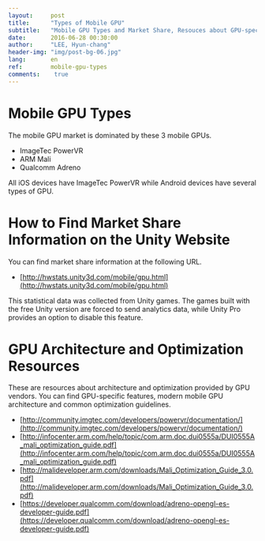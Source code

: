 ```yaml
---
layout:     post
title:      "Types of Mobile GPU"
subtitle:   "Mobile GPU Types and Market Share, Resouces about GPU-specific Architecture and Optimization"
date:       2016-06-28 00:30:00
author:     "LEE, Hyun-chang"
header-img: "img/post-bg-06.jpg"
lang:       en
ref:        mobile-gpu-types
comments:    true
---
```


# Mobile GPU Types

The mobile GPU market is dominated by these 3 mobile GPUs.

* ImageTec PowerVR
* ARM Mali
* Qualcomm Adreno

All iOS devices have ImageTec PowerVR while Android devices have several types of GPU. 

# How to Find Market Share Information on the Unity Website

You can find market share information at the following URL. 

* [http://hwstats.unity3d.com/mobile/gpu.html](http://hwstats.unity3d.com/mobile/gpu.html)

This statistical data was collected from Unity games. The games built with the free Unity version are forced to send analytics data, while Unity Pro provides an option to disable this feature.

# GPU Architecture and Optimization Resources 

These are resources about architecture and optimization provided by GPU vendors. You can find GPU-specific features, modern mobile GPU architecture and common optimization guidelines.

* [http://community.imgtec.com/developers/powervr/documentation/](http://community.imgtec.com/developers/powervr/documentation/)
* [http://infocenter.arm.com/help/topic/com.arm.doc.dui0555a/DUI0555A_mali_optimization_guide.pdf](http://infocenter.arm.com/help/topic/com.arm.doc.dui0555a/DUI0555A_mali_optimization_guide.pdf)
* [http://malideveloper.arm.com/downloads/Mali_Optimization_Guide_3.0.pdf](http://malideveloper.arm.com/downloads/Mali_Optimization_Guide_3.0.pdf)
* [https://developer.qualcomm.com/download/adreno-opengl-es-developer-guide.pdf](https://developer.qualcomm.com/download/adreno-opengl-es-developer-guide.pdf)
